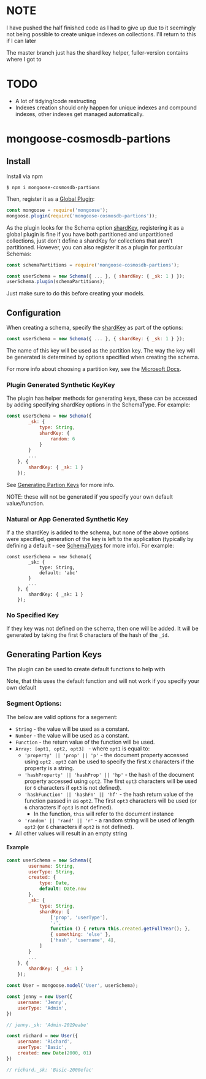 
# NOTE

I have pushed the half finished code as I had to give up due to it seemingly not being possible to create unique indexes on collections. I'll return to this if I can later

The master branch just has the shard key helper, fuller-version contains where I got to

# TODO

* A lot of tidying/code restructing
* Indexes creation should only happen for unique indexes and compound indexes, other indexes get managed automatically.

# mongoose-cosmosdb-partions

## Install

Install via npm

```
$ npm i mongoose-cosmosdb-partions
```

Then, register it as a [Global Plugin](https://mongoosejs.com/docs/plugins.html#global):

```js
const mongoose = require('mongoose');
mongoose.plugin(require('mongoose-cosmosdb-partions'));
```

As the plugin looks for the Schema option [shardKey](https://mongoosejs.com/docs/guide.html#shardKey), registering it as a global plugin is fine if you have both partitioned and unpartitioned collections, just don't define a shardKey for collections that aren't partitioned. However, you can also register it as a plugin for particular Schemas:

```js
const schemaPartitions = require('mongoose-cosmosdb-partions');

const userSchema = new Schema({ ... }, { shardKey: { _sk: 1 } });
userSchema.plugin(schemaPartitions);

```

Just make sure to do this before creating your models.


## Configuration

When creating a schema, specify the [shardKey](https://mongoosejs.com/docs/guide.html#shardKey) as part of the options:


```js
const userSchema = new Schema({ ... }, { shardKey: { _sk: 1 } });
```

The name of this key will be used as the partition key. The way the key will be generated is determined by options specified when creating the schema. 

For more info about choosing a partition key, see the [Microsoft Docs](https://docs.microsoft.com/en-us/azure/cosmos-db/partitioning-overview#choose-partitionkey).

### Plugin Generated Synthetic KeyKey

The plugin has helper methods for generating keys, these can be accessed by adding specifying shardKey options in the SchemaType. For example:

```js
const userSchema = new Schema({
        _sk: {
            type: String,
            shardKey: { 
                random: 6
            }
        }
        ... 
    }, {
        shardKey: { _sk: 1 } 
    });
```

See [Generating Partion Keys](#Generating-Partion-Keys) for more info.

NOTE: these will not be generated if you specify your own default value/function.

### Natural or App Generated Synthetic Key

If a the shardKey is added to the schema, but none of the above options were specified, generation of the key is left to the application (typically by defining a default - see [SchemaTypes](https://mongoosejs.com/docs/schematypes.html) for more info). For example:

```
const userSchema = new Schema({
        _sk: {
            type: String,
            default: 'abc'
        }
        ... 
    }, {
        shardKey: { _sk: 1 } 
    });
```

### No Specified Key

If they key was not defined on the schema, then one will be added. It will be generated by taking the first 6 characters of the hash of the ``_id``.


## Generating Partion Keys

The plugin can be used to create default functions to help with 

Note, that this uses the default function and will not work if you specify your own default

### Segment Options:

The below are valid options for a segement:

* `String` - the value will be used as a constant.
* `Number` - the value will be used as a constant.
* `Function` - the return value of the function will be used.
* `Array: [opt1, opt2, opt3] ` - where `opt1` is equal to:
    * `'property' || 'prop' || 'p'` - the document property accessed using `opt2` . `opt3` can be used to specify the first x characters if the property is a string.
     * `'hashProperty' || 'hashProp' || 'hp'` - the hash of the document property accessed using `opt2`. The first `opt3` characters will be used (or `6` characters if `opt3` is not defined).
     * `'hashFunction' || 'hashFn' || 'hf'` - the hash return value of the function passed in as `opt2`. The first `opt3` characters will be used (or `6` characters if `opt3` is not defined).
        * In the function, `this` will refer to the document instance
     * `'random' || 'rand' || 'r'` - a random string will be used of length `opt2` (or `6` characters if `opt2` is not defined).
* All other values will result in an empty string

#### Example

```js
const userSchema = new Schema({
        username: String,
        userType: String,
        created: {
            type: Date,
            default: Date.now
        },
        _sk: {
            type: String,
            shardKey: [
                ['prop', 'userType'],
                '-',
                function () { return this.created.getFullYear(); },
                { something: 'else' },
                ['hash', 'username', 4],
            ]
        }
        ... 
    }, {
        shardKey: { _sk: 1 } 
    });

const User = mongoose.model('User', userSchema);

const jenny = new User({
    username: 'Jenny',
    userType: 'Admin',
})

// jenny._sk: 'Admin-2019eabe'

const richard = new User({
    username: 'Richard',
    userType: 'Basic',
    created: new Date(2000, 01)
})

// richard._sk: 'Basic-2000efac'

```

